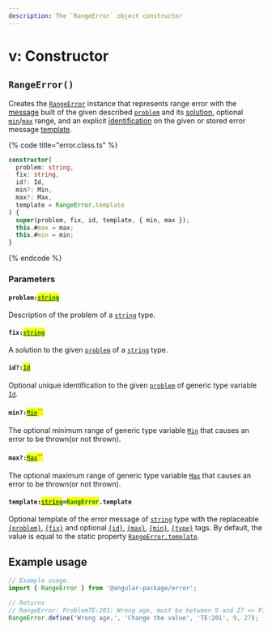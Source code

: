 ```yaml
---
description: The `RangeError` object constructor
---
```


# v: Constructor

## `RangeError()`

Creates the [`RangeError`](broken-reference) instance that represents range error with the [message](../commonerror/accessors/get-message.md) built of the given described [`problem`](constructor.md#problem-string) and its [solution](constructor.md#fix-string), optional [`min`](constructor.md#min-number)/[`max`](constructor.md#max-number) range, and an explicit [identification](constructor.md#id-id) on the given or stored error message [template](constructor.md#template-string-rangerror.template).

{% code title="error.class.ts" %}
```typescript
constructor(
  problem: string,
  fix: string,
  id?: Id,
  min?: Min,
  max?: Max,
  template = RangeError.template
) {
  super(problem, fix, id, template, { min, max });
  this.#max = max;
  this.#min = min;
}
```
{% endcode %}

### Parameters

#### `problem:`[<mark style="color:green;">`string`</mark>](https://developer.mozilla.org/en-US/docs/Web/JavaScript/Reference/Global\_Objects/String)

Description of the problem of a [`string`](https://developer.mozilla.org/en-US/docs/Web/JavaScript/Reference/Global\_Objects/String) type.

#### `fix:`[<mark style="color:green;">`string`</mark>](https://developer.mozilla.org/en-US/docs/Web/JavaScript/Reference/Global\_Objects/String)

A solution to the given [`problem`](constructor.md#problem-string) of a [`string`](https://developer.mozilla.org/en-US/docs/Web/JavaScript/Reference/Global\_Objects/String) type.

#### `id?:`[<mark style="color:green;">`Id`</mark>](generic-type-variables.md#wrap-opening)

Optional unique identification to the given [`problem`](constructor.md#problem-string) of generic type variable [`Id`](generic-type-variables.md#wrap-opening).

#### `min?:`[<mark style="color:green;">`Min`</mark>](generic-type-variables.md#wrap-opening-1)<mark style="color:green;">``</mark>

The optional minimum range of generic type variable [`Min`](generic-type-variables.md#wrap-opening-1) that causes an error to be thrown(or not thrown).

#### `max?:`[<mark style="color:green;">`Max`</mark>](generic-type-variables.md#wrap-opening-2)<mark style="color:green;">``</mark>

The optional maximum range of generic type variable [`Max`](generic-type-variables.md#wrap-opening-2) that causes an error to be thrown(or not thrown).

#### `template:`[<mark style="color:green;">`string`</mark>](https://developer.mozilla.org/en-US/docs/Web/JavaScript/Reference/Global\_Objects/String)`=`<mark style="color:green;">`RangError`</mark>`.template`

Optional template of the error message of [`string`](https://developer.mozilla.org/en-US/docs/Web/JavaScript/Reference/Global\_Objects/String) type with the replaceable [`{problem}`](../commonerror/properties/static-template.md#problem), [`{fix}`](../commonerror/properties/static-template.md#fix) and optional [`{id}`](../commonerror/properties/static-template.md#id), [`{max}`](../commonerror/properties/static-template.md#max), [`{min}`](../commonerror/properties/static-template.md#min), [`{type}`](../commonerror/properties/static-template.md#type) tags. By default, the value is equal to the static property [`RangeError.template`](properties/static-template.md).

## Example usage

```typescript
// Example usage.
import { RangeError } from '@angular-package/error';

// Returns
// RangeError: ProblemTE:201: Wrong age, must be between 9 and 27 => Fix: Change the value
RangeError.define('Wrong age,', 'Change the value', 'TE:201', 9, 27);
```
